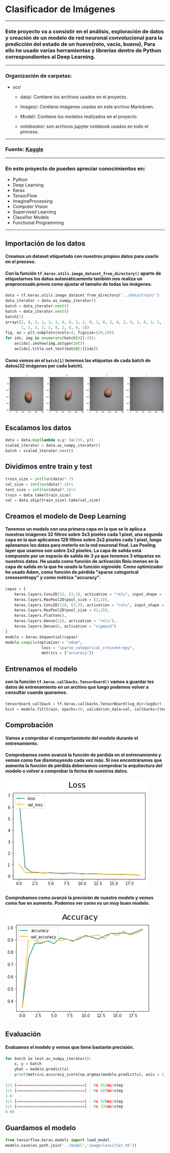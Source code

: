 # **Clasificador de Imágenes**

-----
### Este proyecto va a consistir en el análisis, exploración de datos y creación de un modelo de red neuronal convolucional para la predicción del estado de un huevo(roto, vacio, bueno), Para ello he usado varias herramientas y librerías dentro de Python correspondientes al Deep Learning.



-----

### Organización de carpetas: 

* scr/
    * data/: Contiene los archivos usados en el proyecto.
    
    * Images/: Contiene imágenes usadas en este archivo Markdown.

    * Model/: Contiene los modelos realizados en el proyecto.

    * notebooks/: son archivos jupyter notebook usados en todo el proceso.

------

### Fuente: [Kaggle](https://www.kaggle.com/datasets/frankpereny/broken-eggs)

------

### En este proyecto de pueden apreciar conocimientos en:

* Python
* Deep Learning
* Keras
* TensorFlow
* ImagineProcessing
* Computer Vision
* Supervised Learning
* Classifier Models
* Functional Programming

------

## **Importación de los datos**

#### Creamos un dataset etiquetado con nuestros propios datos para usarlo en el proceso.

#### Con la función `tf.keras.utils.image_dataset_from_directory()` aparte de etiquetarnos los datos automáticamente también nos realiza un preprocesado previo como ajustar el tamaño de todas las imágenes.

```py
data = tf.keras.utils.image_dataset_from_directory('../data/train/')
data_iterator = data.as_numpy_iterator()
batch = data_iterator.next()
batch = data_iterator.next()
batch[1]
array([2, 0, 2, 1, 2, 1, 0, 0, 1, 2, 0, 1, 0, 2, 0, 2, 0, 1, 0, 2, 1, 1,
       1, 1, 2, 2, 2, 0, 2, 0, 0, 2])
fig, ax = plt.subplots(ncols=4, figsize=(20,20))
for idx, img in enumerate(batch[0][:4]):
    ax[idx].imshow(img.astype(int))
    ax[idx].title.set_text(batch[1][idx])
```
#### Como vemos en el `batch[1]` tenemos las etiquetas de cada batch de datos(32 imágenes por cada batch).
![Image](src/Images/Imagen1.PNG)

## **Escalamos los datos**
```py
data = data.map(lambda x,y: (x/255, y))
scaled_iterator = data.as_numpy_iterator()
batch = scaled_iterator.next()
```

## **Dividimos entre train y test**
```py
train_size = int(len(data)*.7)
val_size = int(len(data)*.2)+1
test_size = int(len(data)*.1)+1
train = data.take(train_size)
val = data.skip(train_size).take(val_size)
```
## **Creamos el modelo de Deep Learning**

#### Tenemos un modelo con una primera capa en la que se le aplica a nuestras imágenes 32 filtros sobre 3x3 píxeles cada 1 pixel, una segunda capa en la que aplicamos 128 filtros sobre 2x2 pixeles cada 1 pixel, luego aplanamos los datos para meterlo en la red neuronal final. Las Pooling layer que usamos son sobre 2x2 pixeles. La capa de salida está compuesto por un espacio de salida de 3 ya que tenemos 3 etiquetas en nuestros datos. He usado como función de activación Relu menos en la capa de salida en la que he usado la función sigmoide. Como optimizador he usado Adam, como función de pérdida "sparse categorical crosssentropy" y como métrica "accuracy".
```py
capas = [
    keras.layers.Conv2D(32, (3,3), activation = "relu", input_shape = (256,256,3)),
    keras.layers.MaxPool2D(pool_size = (2,2)),
    keras.layers.Conv2D(128, (3,3), activation = "relu", input_shape = (32,32,3)),
    keras.layers.MaxPool2D(pool_size = (2,2)),
    keras.layers.Flatten(),
    keras.layers.Dense(128, activation = "relu"),
    keras.layers.Dense(6, activation = "sigmoid")
]
modelo = keras.Sequential(capas)
modelo.compile(optimizer = "adam", 
                loss = "sparse_categorical_crossentropy", 
                metrics = ["accuracy"])
```
## **Entrenamos el modelo**
#### con la función `tf.keras.callbacks.TensorBoard()` vamos a guardar los datos de entrenamiento en un archivo que luego podemos volver a consultar cuando queramos.

```py
tensorboard_callback = tf.keras.callbacks.TensorBoard(log_dir=logdir)
hist = modelo.fit(train, epochs=20, validation_data=val, callbacks=[tensorboard_callback])
```

## **Comprobación**
#### Vamos a comprobar el comportamiento del modelo durante el entrenamiento.

#### Comprobamos como avanzó la función de perdida en el entrenamiento y vemos como fue disminuyendo cada vez más. Si nos encontráramos que aumenta la función de pérdida deberíamos comprobar la arquitectura del modelo o volver a comprobar la forma de nuestros datos.
![Image](src/Images/Imagen2.PNG)
#### Comprobamos como avanzó la precisión de nuestro modelo y vemos como fue en aumento. Podemos ver como es un muy buen modelo.
![Image](src/Images/Imagen3.PNG)

## **Evaluación**
#### Evaluamos el modelo y vemos que tiene bastante precisión.
```py
for batch in test.as_numpy_iterator():
    x, y = batch
    yhat = modelo.predict(x)
    print(metrics.accuracy_score(np.argmax(modelo.predict(x), axis = 1), y))

1/1 [==============================] - 0s 412ms/step
1/1 [==============================] - 0s 387ms/step
1.0
1/1 [==============================] - 0s 328ms/step
1/1 [==============================] - 0s 335ms/step
0.96
```
## **Guardamos el modelo**

```py
from tensorflow.keras.models import load_model
modelo.save(os.path.join('../model','imageclassifier.h5'))
```
